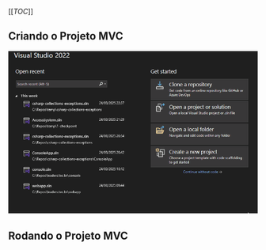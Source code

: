 [[_TOC_]]

## Criando o Projeto MVC
![animacao.gif](/.attachments/animacao-96c03f80-967a-4dc0-835f-82830cebe620.gif)

## Rodando o Projeto MVC